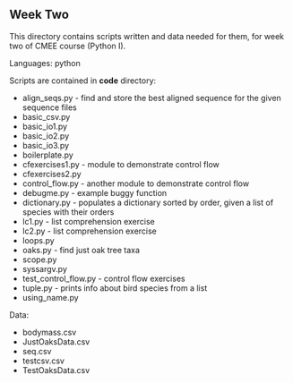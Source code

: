 ## Week Two

This directory contains scripts written and data needed for them, for week two of CMEE course (Python I).

Languages: python

Scripts are contained in **code** directory:
* align_seqs.py - find and store the best aligned sequence for the given sequence files
* basic_csv.py
* basic_io1.py
* basic_io2.py
* basic_io3.py
* boilerplate.<span>py
* cfexercises1<span>.py - module to demonstrate control flow
* cfexercises2<span>.py
* control_flow.py - another module to demonstrate control flow
* debugme<span>.py - example buggy function
* dictionary<span>.py - populates a dictionary sorted by order, given a list of species with their orders
* lc1<span>.py - list comprehension exercise
* lc2<span>.py - list comprehension exercise
* loops<span>.py
* oaks<span>.py - find just oak tree taxa
* scope<span>.py
* syssargv<span>.py
* test_control_flow.py - control flow exercises
* tuple<span>.py - prints info about bird species from a list
* using_name.py

Data:
* bodymass.csv 
* JustOaksData.csv 
* seq.csv 
* testcsv.csv  
* TestOaksData.csv

